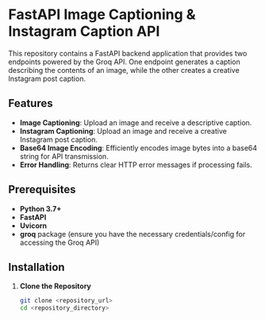 # FastAPI Image Captioning & Instagram Caption API

This repository contains a FastAPI backend application that provides two endpoints powered by the Groq API. One endpoint generates a caption describing the contents of an image, while the other creates a creative Instagram post caption.

## Features

- **Image Captioning**: Upload an image and receive a descriptive caption.
- **Instagram Captioning**: Upload an image and receive a creative Instagram post caption.
- **Base64 Image Encoding**: Efficiently encodes image bytes into a base64 string for API transmission.
- **Error Handling**: Returns clear HTTP error messages if processing fails.

## Prerequisites

- **Python 3.7+**
- **FastAPI**
- **Uvicorn**
- **groq** package (ensure you have the necessary credentials/config for accessing the Groq API)

## Installation

1. **Clone the Repository**

   ```bash
   git clone <repository_url>
   cd <repository_directory>
